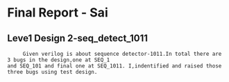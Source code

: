# Final Report - Sai
## Leve1 Design 2-seq_detect_1011
         Given verilog is about sequence detector-1011.In total there are 3 bugs in the design,one at SEQ_1 
    and SEQ_101 and final one at SEQ_1011. I,indentified and raised those three bugs using test design.
   
    